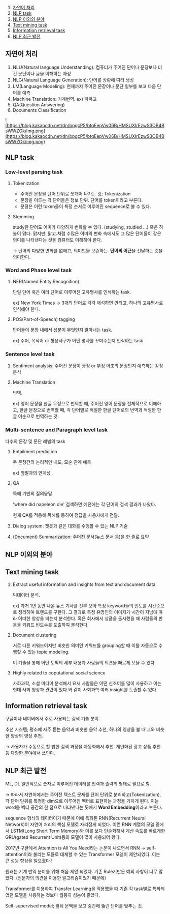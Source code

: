 1. [자연어 처리](#자연어-처리) 
2. [NLP task](#nlp-task) 
3. [NLP 이외의 분야](#nlp-이외의-분야) 
4. [Text mining task](#text-mining-task) 
5. [Information retrieval task](#information-retrieval-task) 
6. [NLP 최근 발전](#nlp-최근-발전) 

## 자연어 처리

1. NLU(Natural language Understanding): 컴퓨터가 주어진 단어나 문장보다 더 긴 문단이나 글을 이해하는 과정
2. NLG(Natural Language Generation): 단어를 상황에 따라 생성
3. LM(Language Modeling): 현재까지 주어진 문장이나 문단 일부를 보고 다음 단어를 예측
4. Machine Translation: 기계번역. ex) 파파고
5. QA(Question Answering)
6. Documents Classification

![https://blog.kakaocdn.net/dn/bpgcP5/btqEepVw06B/HMSUXIrEzwS3OB4BsWWZOk/img.png](https://blog.kakaocdn.net/dn/bpgcP5/btqEepVw06B/HMSUXIrEzwS3OB4BsWWZOk/img.png)

## NLP task

### Low-level parsing task

1. Tokenization
    - 주어진 문장을 단어 단위로 쪼개어 나가는 것; Tokenization
    - 문장을 이루는 각 단어들은 정보 단위. 단어를 token이라고 부른다.
    - 문장은 이런 token들이 특정 순서로 이루어진 sequence로 볼 수 있다.
2. Stemming

    study란 단어도 어미가 다양하게 변화할 수 있다. (studying, studied ...) 혹은 하늘이 맑다. 맑지만. 맑고.처럼 수많은 어미의 변화 속에서도 그 많은 단어들이 같은 의미를 나타낸다는 것을 컴퓨터도 이해해야 한다.

    → 단어의 다양한 변화를 없애고, 의미만을 보존하는. **단어의 어근**을 전달하는 것을 의미한다.

### Word and Phase level task

1. NER(Named Entity Recognition)

    단일 단어 혹은 여러 단어로 이루어진 고유명사를 인식하는 task.

    ex) New York Times → 3개의 단어로 각각 해석하면 안되고, 하나의 고유명사로 인식해야 한다.

2. POS(Part-of-Speech) tagging

    단어들이 문장 내에서 성분이 무엇인지 알아내는 task.

    ex) 주어, 목적어 or 형용사구가 어떤 명사를 꾸며주는지 인식하는 task

### Sentence level task

1. Sentiment analysis: 주어진 문장이 긍정  or 부정 어조의 문장인지 예측하는 감정 분석
2. Machine Translation

    번역.

    ex) 영어 문장을 한글 무정으로 번역할 때, 주어진 영어 문장을 전체적으로 이해하고, 한글 문장으로 번역할 때, 각 단어별로 적절한 한글 단어로의 번역과 적절한 한글 어순으로 번역하는 것.

### Multi-sentence and Paragraph level task

다수의 문장 및 문단 레벨의 task

1. Entailment prediction

    두 문장간의 논리적인 내포, 모순 관계 예측

    ex) 앞말과의 연계성

2. QA

    독해 기반의 질의응답

    'where did napeleon die' 검색하면 예전에는 각 단어의 검색 결과가 나왔다.

    현재 QA를 적용해 독해를 통하여 정답을 사용자에게 전달.

3. Dialog system: 챗봇과 같은 대화를 수행할 수 있는 NLP 기술
4. (Document) Summarization: 주어진 문서(뉴스 문서 등)을 한 줄로 요약

## NLP 이외의 분야

## Text mining task

1. Extract useful information and insights from text and document data

    빅데이터 분석.

    ex) 과거 1년 동안 나온 뉴스 기사를 전부 모아 특정 keyword들의 빈도를 시간순으로 정리하여 트렌드를 구한다. 그 결과로 특정 유명인의 이미지가 시간이 지남에 따라 어떠한 양상을 띄는지 분석한다. 혹은 회사에서 상품을 출시했을 때 사람들의 반응을 키워드 빈도수를 도출하여 분석한다.

2. Document clustering

    서로 다른 키워드이지만 비슷한 의미인 키워드를 grouping할 때 이를 자동으로 수행할 수 있는 topic modeling.

    이 기술을 통해 어떤 토픽의 세부 내용과 사람들의 의견을 빠르게 모을 수 있다.

3. Highly related to coputational social science

    사화과학, 소셜 미디어 분석해서 요새 사람들은 어떤 신조어를 많이 사용하고 이는 현대 사회 양상과 관련이 있다.와 같이 사회과학 여러 insight를 도출할 수 있다.

## Information retrieval task

구글이나 네이버에서 주로 사용되는 검색 기술 분야.

추천 시스템; 평소에 자주 듣는 음악과 비슷한 음악 추천, 하나의 영상을 볼 때 그와 비슷한 양상의 영상 추천.

→ 사용자가 수동으로 할 법한 검색 과정을 자동화해서 추천. 개인화된 광고 상품 추천 등 다양한 분야에서 쓰인다.

## NLP 최근 발전

ML, DL 일반적으로 숫자로 이루어진 데이터를 입력과 출력의 형태로 필요로 함.

→ 따라서 자연어에서는 주어진 텍스트 문제를 단어 단위로 분리하고(Tokenization), 각 단어 단위를 특정한 dim으로 이루어진 벡터로 표현하는 과정을 거치게 된다. 이는 word를 벡터 공간의 한 점으로 나타낸다는 뜻에서 **Word Embedding**이라고 부른다.

sequence 형식의 데이터이기 때문에 이에 특화된 RNN(Recurrent Neural Network)이 자연어 처리의 핵심 모델로 자리잡게 되었다. 이런 RNN 계열의 모델 중에서 LSTM(Long Short Term Memory)와 이를 보다 단순화해서 계산 속도를 빠르게한 GRU(gated Recurrent Unit)등의 모델이 많이 사용되어 왔다.

2017년 구글에서 Attention is All You Need라는 논문이 나오면서 RNN → self-attention이라 불리는 모듈로 대체할 수 있는 Transformer 모델이 제안되었다. 이는 큰 성능 향상을 일으켰다 !

원래는  기계 번역 분야를 위해 처음 제안 되었다. 기존 Rule기반은 예외 사항이 너무 많았다. (전문가의 의견을 이용한 알고리즘이었기 때문에)

Transformer를 이용하여 Transfer Learning을 적용했을 때 기존 각 task별로 특화되었던 모델을 사용하는 것보다 월등히 성능이 좋았다.

Self-supervised model; 앞뒤 문맥을 보고 중간에 뚫린 단어를 맞추는 것.
